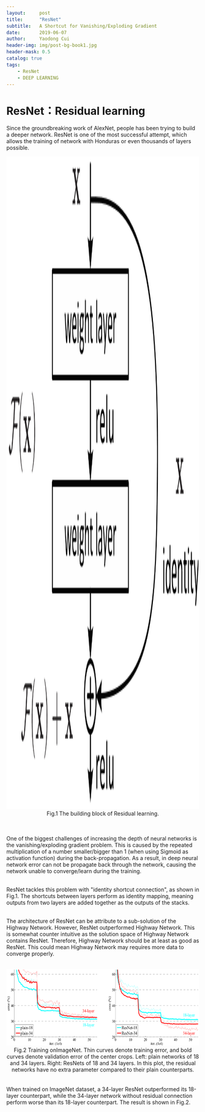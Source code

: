 ```yaml
---
layout:     post
title:      "ResNet"
subtitle:   A Shortcut for Vanishing/Exploding Gradient
date:       2019-06-07
author:     Yaodong Cui
header-img: img/post-bg-book1.jpg
header-mask: 0.5
catalog: true
tags:
    - ResNet
    - DEEP LEARNING
---
```


# ResNet：Residual learning

Since the groundbreaking work of AlexNet, people has been trying to build a deeper network. ResNet is one of the most successful attempt, which allows the training of network with Honduras or even thousands of layers possible.
<br>
<div  align="center">
    <img
    src="https://raw.githubusercontent.com/yaodongC/yaodongC.github.io/master/post_img/190604/resnetblock.png"
    width = "2700" height = "1700"></div>
 <div align="center">Fig.1 The building block of Residual learning.</div>
<br>

<br> One of the biggest challenges of increasing the depth of neural networks is the vanishing/exploding gradient problem. This is caused by the repeated multiplication of a number smaller/bigger than 1 (when using Sigmoid as activation function) during the back-propagation. As a result, in deep neural network error can not be propagate back through the network, causing the network unable to converge/learn during the training.

<br> ResNet tackles this problem with "identity shortcut connection", as shown in Fig.1.
The shortcuts between layers perform as identity mapping, meaning outputs from two layers are added together as the outputs of the stacks.


<br> The architecture of ResNet can be attribute to a sub-solution of the Highway Network. However, ResNet outperformed Highway Network. This is somewhat counter intuitive as the solution space of Highway Network contains ResNet. Therefore, Highway Network should be at least as good as ResNet. This could mean Highway Network may requires more data to converge properly.  
<br>
<div  align="center">
    <img
    src="https://raw.githubusercontent.com/yaodongC/yaodongC.github.io/master/post_img/190604/resnetresult.png"
    width = "700" height = "200"></div>
 <div align="center">Fig.2 Training onImageNet. Thin curves denote training error, and bold curves denote validation error of the center crops. Left: plain networks of 18 and 34 layers. Right: ResNets of 18 and 34 layers. In this plot, the residual networks have no extra parameter compared to their plain counterparts.</div>
<br>
<br> When trained on ImageNet dataset, a 34-layer ResNet outperformed its 18-layer counterpart, while the 34-layer network without residual connection perform worse than its 18-layer counterpart. The result is shown in Fig.2.  
